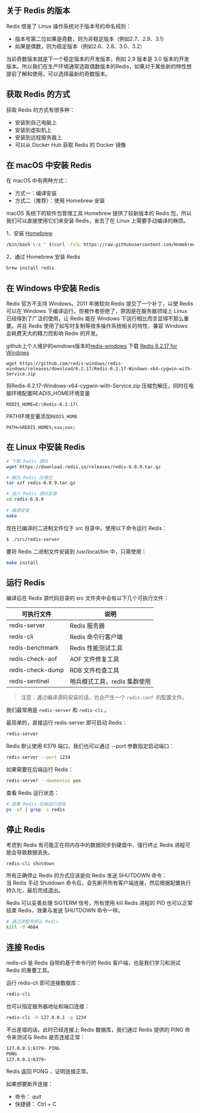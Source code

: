 ## 关于 Redis 的版本  
  
Redis 借鉴了 Linux 操作系统对于版本号的命名规则：  
-  版本号第二位如果是奇数，则为非稳定版本（例如2.7、2.9、3.1）  
-  如果是偶数，则为稳定版本（例如2.6、2.8、3.0、3.2）  
  
当前奇数版本就是下一个稳定版本的开发版本，例如 2.9 版本是 3.0 版本的开发版本。所以我们在生产环境通常选取偶数版本的Redis，如果对于某些新的特性想提前了解和使用，可以选择最新的奇数版本。  
  
## 获取 Redis 的方式  
  
获取 Redis 的方式有很多种：  
-  安装到自己电脑上  
-  安装到虚拟机上  
-  安装到远程服务器上  
-  可以从 Docker Hub 获取 Redis 的 Docker 镜像  
  
## 在 macOS 中安装 Redis  
  
在 macOS 中有两种方式：  
-  方式一：编译安装  
-  方式二（推荐）：使用 Homebrew 安装  
  
macOS 系统下的软件包管理工具 Homebrew 提供了较新版本的 Redis 包，所以我们可以直接使用它们来安装 Redis，省去了在 Linux 上需要手动编译的麻烦。  

1、安装 [Homebrew](https://brew.sh/)  

```bash
/bin/bash \-c " $(curl -fsSL https://raw.githubusercontent.com/Homebrew/install/master/install.sh) "
```
  
2、通过 Homebrew 安装 Redis  

```bash
brew install redis
```

## 在 Windows 中安装 Redis  
  
Redis 官方不支持 Windows。2011 年微软向 Redis 提交了一个补丁，以使 Redis 可以在 Windows 下编译运行。但被作者拒绝了，原因是在服务器领域上 Linux 已经得到了广泛的使用，让 Redis 能在 Windows 下运行相比而言显得不那么重要。并且 Redis 使用了如写时复制等很多操作系统相关的特性，兼容 Windows 会耗费天大的精力而影响 Redis 的开发。  

github上个人维护的windows版本的[redis-windows](https://github.com/redis-windows/redis-windows)
下载 [Redis 6.2.17 for Windows](https://github.com/redis-windows/redis-windows/releases/tag/6.2.17)
```
wget https://github.com/redis-windows/redis-windows/releases/download/6.2.17/Redis-6.2.17-Windows-x64-cygwin-with-Service.zip
```
将Redis-6.2.17-Windows-x64-cygwin-with-Service.zip 压缩包解压，同时在电脑环境配置READIS_HOME环境变量
```
REDIS_HOME=E:\Redis-6.2.17\
```

PATH环境变量添加`REDIS_HOME`
```
PATH=%REDIS_HOME%;xxx;xxx;
```
## 在 Linux 中安装 Redis  

```sh
# 下载 Redis 源码
wget https://download.redis.io/releases/redis-6.0.9.tar.gz

# 解压 Redis 压缩包
tar xzf redis-6.0.9.tar.gz

# 进入 Redis 源码目录
cd redis-6.0.9
  
# 编译安装
make
```

现在已编译的二进制文件位于 src 目录中。使用以下命令运行 Redis：  

```sh
$ ./src/redis-server
```

要将 Redis 二进制文件安装到 /usr/local/bin 中，只需使用：  

```sh
make install
```

## 运行 Redis  
  
编译后在 Redis 源代码目录的 src 文件夹中会有以下几个可执行文件：  

| 可执行文件            | 说明                |
| ---------------- | ----------------- |
| redis-server     | Redis 服务器         |
| redis-cli        | Redis 命令行客户端      |
| redis-benchmark  | Redis 性能测试工具      |
| redis-check-aof  | AOF 文件修复工具        |
| redis-check-dump | RDB 文件检查工具        |
| redis-sentinel   | 哨兵模式工具，redis 集群使用 |
> 注意：通过编译源码安装的话，也会产生一个 `redis.conf `的配置文件。

我们最常用是 `redis-server` 和 `redis-cli` 。  
  
最简单的，直接运行 redis-server 即可启动 Redis：  
```sh
redis-server
```

Redis 默认使用 6379 端口，我们也可以通过 \--port 参数指定启动端口：  
```sh
redis-server --port 1234
```
如果需要在后端运行 Redis：  
```sh
redis-server --daemonize yes
```
查看 Redis 运行状态：  
```sh
# 查看 Redis 后端运行进程
ps -ef | grep -i redis
```
## 停止 Redis  
  
考虑到 Redis 有可能正在将内存中的数据同步到硬盘中，强行终止 Redis 进程可能会导致数据丢失。  
```
redis-cli shutdown
```
所有正确停止 Redis 的方式应该是向 Redis 发送 SHUTDOWN 命令：  
当 Redis 手动 Shutdown 命令后，会先断开所有客户端连接，然后根据配置执行持久化，最后完成退出。  
  
Redis 可以妥善处理 SIGTERM 信号，所有使用 kill Redis 进程的 PID 也可以正常结束 Redis，效果与发送 SHUTDOWN 命令一样。  
```sh
# 通过进程号停止 Redis
kill -9 4684
```
## 连接 Redis  
  
redis-cli 是 Redis 自带的基于命令行的 Redis 客户端，也是我们学习和测试 Redis 的重要工具。  
  
运行 redis-cli 即可连接数据库：  
```sh
redis-cli
```
也可以指定服务器地址和端口连接：  
```sh
redis-cli -h 127.0.0.1 -p 1234
```

不出差错的话，此时已经连接上 Redis 数据库，我们通过 Redis 提供的 PING 命令来测试与 Redis 是否连接正常：  
```sh
127.0.0.1:6379> PING
PONG
127.0.0.1:6379>
```
Redis 返回 PONG ，证明连接正常。  

如果想要断开连接：  
-  命令： quit  
-  快捷键： Ctrl + C  
